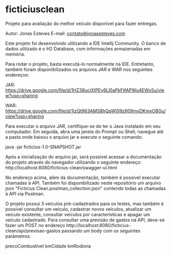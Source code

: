 # ficticiusclean
Projeto para avaliação do melhor veículo disponível para fazer entregas.

Autor: Jonas Esteves
E-mail: contato@jonasesteves.com

Este projeto foi desenvolvido utilizando a IDE Intellij Community.
O banco de dados utilizado é o H2 Database, com informações armazenadas em memória.

Para rodar o projeto, basta executá-lo normalmente na IDE.
Entretanto, também foram disponibilizados os arquivos JAR e WAR nos seguintes endereços:

JAR: https://drive.google.com/file/d/1HZ38uciXIPEy6Ll0aPkFtfAPWu4EWx5u/view?usp=sharing

WAR: https://drive.google.com/file/d/1izQt963AMS8hQpW0l9z809mxDKmxOBGu/view?usp=sharing

Para executar o arquivo JAR, certifique-se de ter o Java instalado em seu computador. 
Em seguida, abra uma janela do Prompt ou Shell, navegue até a pasta onde baixou o arquivo jar
e execute o seguinte comando:

java -jar ficticius-1.0-SNAPSHOT.jar

Após a inicialização do arquivo jar, será possível acessar a documentação do projeto através
do navegador utilizando o seguinte endereço:
http://localhost:8080/ficticius-clean/swagger-ui.html

No endereço acima, além da documentação, também é possível executar chamadas à API. Também foi 
disponibilizado neste repositório um arquivo json "Ficticius Clean.postman_collection.json" 
contendo todas as chamadas à API via Postman.

O projeto possui 3 veículos pré-cadastrados para os testes, mas também é possível consultar um veículo, cadastrar novos veículos, atualizar um veículo existente, consultar veículos por características e apagar um veículo cadastrado. Para consultar uma previsão de gastos na API, deve-se fazer um POST no endereço http://localhost:8080/ficticius-clean/api/previsao-gastos passando um body com os seguintes parâmetros: 

precoCombustivel
kmCidade
kmRodovia

